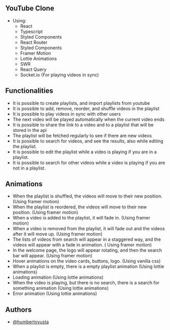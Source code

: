 ## YouTube Clone

- Using:
  - React
  - Typescript
  - Styled Components
  - React Router
  - Styled Components
  - Framer Motion
  - Lottie Animations
  - SWR
  - React Query
  - Socket.io (For playing videos in sync)

## Functionalities

- It is possible to create playlists, and import playlists from youtube
- It is possible to add, remove, reorder, and shuffle videos in the playlist
- It is possible to play videos in sync with other users
- The next video will be played automatically when the current video ends
- It is possible to share the link to a video and to a playlist that will be stored in the api
- The playlist will be fetched regularly to see if there are new videos
- It is possible to search for videos, and see the results, also while editing the playlist.
- It is possible to edit the playlist while a video is playing if you are in a playlist.
- It is possible to search for other videos while a video is playing if you are not in a playlist.

## Animations

- When the playlist is shuffled, the videos will move to their new position. (Using framer motion)
- When the playlist is reordered, the videos will move to their new position. (Using framer motion)
- When a video is added to the playlist, it will fade in. (Using framer motion)
- When a video is removed from the playlist, it will fade out and the videos after it will move up. (Using framer
  motion)
- The lists of videos from search will appear in a staggered way, and the videos will appear with a fade in animation. (
  Using framer motion)
- In the welcome page, the logo will appear rotating, and then the search bar will appear. (Using framer motion)
- Hover animations on the video cards, buttons, logo. (Using vanilla css)
- When a playlist is empty, there is a empty playlist animation (Using lottie animations)
- Loading animation (Using lottie animations)
- When the video is playing, but there is no search, there is a search for something animation (Using lottie animations)
- Error animation (Using lottie animations)

## Authors

- [@humbertoyusta](https://www.github.com/humbertoyusta)
